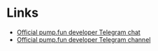 # Links

- [Official pump.fun developer Telegram chat](https://t.me/pump_developers)
- [Official pump.fun developer Telegram channel](https://t.me/pump_tech_updates)